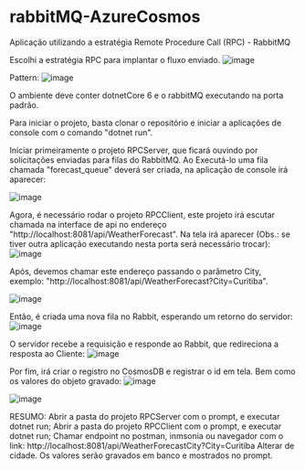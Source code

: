 # rabbitMQ-AzureCosmos
Aplicação utilizando a estratégia Remote Procedure Call (RPC) - RabbitMQ

Escolhi a estratégia RPC para implantar o fluxo enviado.
![image](https://user-images.githubusercontent.com/33583484/164916923-a6b386c8-1a4e-449b-8d96-da095dee6f6f.png)

Pattern:
![image](https://user-images.githubusercontent.com/33583484/164916909-28b9c83b-e6e9-4afa-8334-309dfdd78ce9.png)

O ambiente deve conter dotnetCore 6 e o rabbitMQ executando na porta padrão.

Para iniciar o projeto, basta clonar o repositório e iniciar a aplicações de console com o comando "dotnet run".

Iniciar primeiramente o projeto RPCServer, que ficará ouvindo por solicitações enviadas para filas do RabbitMQ. Ao Executá-lo uma fila chamada "forecast_queue" deverá ser criada, na aplicação de console irá aparecer:

![image](https://user-images.githubusercontent.com/33583484/164917086-d5764e39-b301-435b-a9d4-cf3800f21e13.png)


Agora, é necessário rodar o projeto RPCClient, este projeto irá escutar chamada na interface de api no endereço "http://localhost:8081/api/WeatherForecast". Na tela irá aparecer (Obs.: se tiver outra aplicação executando nesta porta será necessário trocar):
![image](https://user-images.githubusercontent.com/33583484/164917296-b09a136c-b1b2-45b7-8c92-bbfce88eb0c8.png)

Após, devemos chamar este endereço passando o parâmetro City, exemplo:
"http://localhost:8081/api/WeatherForecast?City=Curitiba".

![image](https://user-images.githubusercontent.com/33583484/164918411-d5d49e91-e71f-4799-9093-7fa89da98682.png)

Então, é criada uma nova fila no Rabbit, esperando um retorno do servidor:
![image](https://user-images.githubusercontent.com/33583484/164919457-6020275b-e001-4863-ad7a-5a528afc58d3.png)

O servidor recebe a requisição e responde ao Rabbit, que redireciona a resposta ao Cliente:
![image](https://user-images.githubusercontent.com/33583484/164920104-8275ddaf-617b-49c2-938c-8f253ffc9b53.png)

Por fim, irá criar o registro no CosmosDB e registrar o id em tela. Bem como os valores do objeto gravado:
![image](https://user-images.githubusercontent.com/33583484/164920988-279ea6f0-3e03-4348-9dd9-5e5968401590.png)

![image](https://user-images.githubusercontent.com/33583484/164923524-590791db-679b-49d8-9f98-a47f85477125.png)

RESUMO:
Abrir a pasta do projeto RPCServer com o prompt, e executar dotnet run;
Abrir a pasta do projeto RPCClient com o prompt, e executar dotnet run;
Chamar endpoint no postman, inmsonia ou navegador com o link: http://localhost:8081/api/WeatherForecastCity?City=Curitiba
Alterar de cidade.
Os valores serão gravados em banco e mostrados no prompt.


